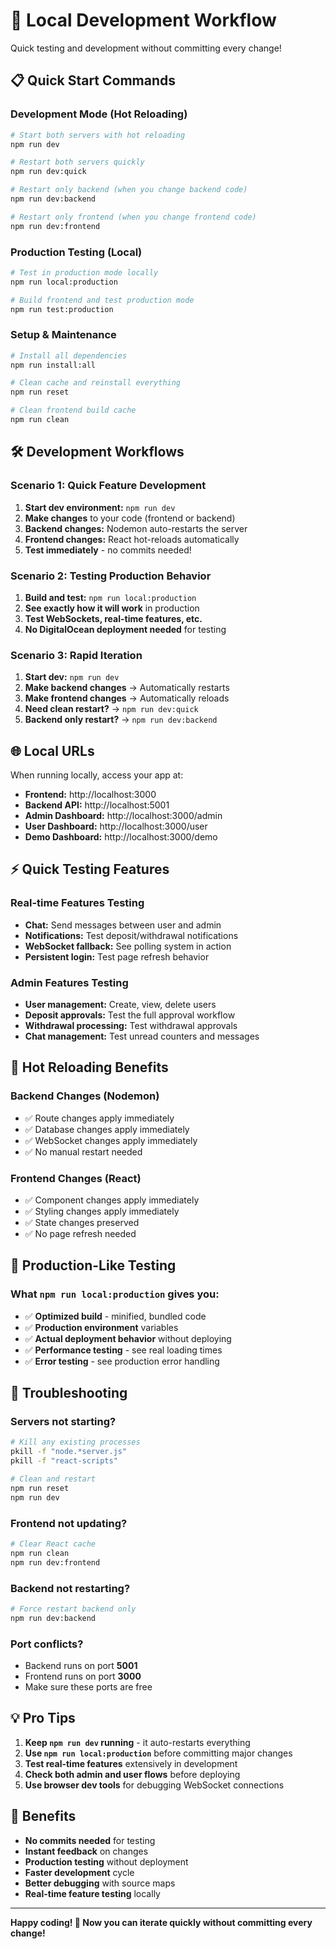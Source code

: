 # 🚀 Local Development Workflow

Quick testing and development without committing every change!

## 📋 Quick Start Commands

### Development Mode (Hot Reloading)
```bash
# Start both servers with hot reloading
npm run dev

# Restart both servers quickly
npm run dev:quick

# Restart only backend (when you change backend code)
npm run dev:backend

# Restart only frontend (when you change frontend code)  
npm run dev:frontend
```

### Production Testing (Local)
```bash
# Test in production mode locally
npm run local:production

# Build frontend and test production mode
npm run test:production
```

### Setup & Maintenance
```bash
# Install all dependencies
npm run install:all

# Clean cache and reinstall everything
npm run reset

# Clean frontend build cache
npm run clean
```

## 🛠️ Development Workflows

### Scenario 1: Quick Feature Development
1. **Start dev environment:** `npm run dev`
2. **Make changes** to your code (frontend or backend)
3. **Backend changes:** Nodemon auto-restarts the server
4. **Frontend changes:** React hot-reloads automatically
5. **Test immediately** - no commits needed!

### Scenario 2: Testing Production Behavior
1. **Build and test:** `npm run local:production`
2. **See exactly how it will work** in production
3. **Test WebSockets, real-time features, etc.**
4. **No DigitalOcean deployment needed** for testing

### Scenario 3: Rapid Iteration
1. **Start dev:** `npm run dev`
2. **Make backend changes** → Automatically restarts
3. **Make frontend changes** → Automatically reloads
4. **Need clean restart?** → `npm run dev:quick`
5. **Backend only restart?** → `npm run dev:backend`

## 🌐 Local URLs

When running locally, access your app at:

- **Frontend:** http://localhost:3000
- **Backend API:** http://localhost:5001
- **Admin Dashboard:** http://localhost:3000/admin
- **User Dashboard:** http://localhost:3000/user
- **Demo Dashboard:** http://localhost:3000/demo

## ⚡ Quick Testing Features

### Real-time Features Testing
- **Chat:** Send messages between user and admin
- **Notifications:** Test deposit/withdrawal notifications
- **WebSocket fallback:** See polling system in action
- **Persistent login:** Test page refresh behavior

### Admin Features Testing
- **User management:** Create, view, delete users
- **Deposit approvals:** Test the full approval workflow
- **Withdrawal processing:** Test withdrawal approvals
- **Chat management:** Test unread counters and messages

## 🔄 Hot Reloading Benefits

### Backend Changes (Nodemon)
- ✅ Route changes apply immediately
- ✅ Database changes apply immediately  
- ✅ WebSocket changes apply immediately
- ✅ No manual restart needed

### Frontend Changes (React)
- ✅ Component changes apply immediately
- ✅ Styling changes apply immediately
- ✅ State changes preserved
- ✅ No page refresh needed

## 🎯 Production-Like Testing

### What `npm run local:production` gives you:
- ✅ **Optimized build** - minified, bundled code
- ✅ **Production environment** variables
- ✅ **Actual deployment behavior** without deploying
- ✅ **Performance testing** - see real loading times
- ✅ **Error testing** - see production error handling

## 🚨 Troubleshooting

### Servers not starting?
```bash
# Kill any existing processes
pkill -f "node.*server.js"
pkill -f "react-scripts"

# Clean and restart
npm run reset
npm run dev
```

### Frontend not updating?
```bash
# Clear React cache
npm run clean
npm run dev:frontend
```

### Backend not restarting?
```bash
# Force restart backend only
npm run dev:backend
```

### Port conflicts?
- Backend runs on port **5001**
- Frontend runs on port **3000**
- Make sure these ports are free

## 💡 Pro Tips

1. **Keep `npm run dev` running** - it auto-restarts everything
2. **Use `npm run local:production`** before committing major changes
3. **Test real-time features** extensively in development
4. **Check both admin and user flows** before deploying
5. **Use browser dev tools** for debugging WebSocket connections

## 🎉 Benefits

- **No commits needed** for testing
- **Instant feedback** on changes
- **Production testing** without deployment
- **Faster development** cycle
- **Better debugging** with source maps
- **Real-time feature testing** locally

---

**Happy coding! 🚀 Now you can iterate quickly without committing every change!**